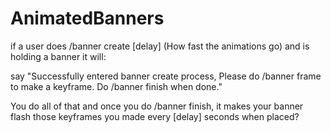 # AnimatedBanners
if a user does /banner create [delay] (How fast the animations go) and is holding a banner it will:

say "Successfully entered banner create process, Please do /banner frame to make a keyframe. Do /banner finish when done."

You do all of that and once you do /banner finish, it makes your banner flash those keyframes you made every [delay] seconds when placed?
